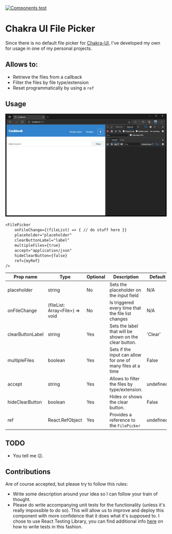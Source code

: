 [![Components test](https://github.com/PedroDBFlores/chakra-ui-file-picker/actions/workflows/components-test.yml/badge.svg)](https://github.com/PedroDBFlores/chakra-ui-file-picker/actions/workflows/components-test.yml)

# Chakra UI File Picker

Since there is no default file picker for [Chakra-UI](https://chakra-ui.com/), I've developed my own for usage in one of
my personal projects.

## Allows to:

- Retrieve the files from a callback
- Filter the files by file type/extension
- Reset programmatically by using a `ref`

## Usage

![Demonstration](https://raw.githubusercontent.com/PedroDBFlores/chakra-ui-file-picker/main/readme/small-demo.gif "Demonstration")

````
<FilePicker
    onFileChange={(fileList) => { // do stuff here }}
    placeholder="placeholder"
    clearButtonLabel="label"
    multipleFiles={true}
    accept="application/json"
    hideClearButton={false}
    ref={myRef}
/>
````

| Prop name | Type | Optional | Description | Default |
| --------- | ---- | --------- | ----------- | ------- |
| placeholder | string | No | Sets the placeholder on the input field | N/A |
| onFileChange | (fileList: Array\<File>) => void | No | Is triggered every time that the file list changes | N/A |
| clearButtonLabel | string | Yes | Sets the label that will be shown on the clear button. | 'Clear'
| multipleFiles | boolean | Yes | Sets if the input can allow for one of many files at a time | False |
| accept | string | Yes | Allows to filter the files by type/extension. | undefined |
| hideClearButton | boolean | Yes | Hides or shows the clear button. | False
| ref | React.RefObject | Yes | Provides a reference to the `FilePicker` | undefined |

## TODO

- You tell me 😉.

## Contributions

Are of course accepted, but please try to follow this rules:
- Write some description around your idea so I can follow your train of thought.
- Please do write accompanying unit tests for the functionality (unless it's really impossible to do so).
This will allow us to improve and deploy this component with more confidence that it does what it's supposed
  to. I chose to use React Testing Library, you can find additional info [here](https://testing-library.com/docs/react-testing-library/intro/)
  on how to write tests in this fashion.

